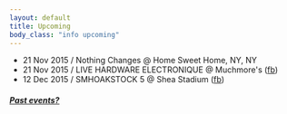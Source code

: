 ```yaml
---
layout: default
title: Upcoming 
body_class: "info upcoming"
---
```

<ul class="classed root">
  <li class="music">21 Nov 2015 / Nothing Changes @ Home Sweet Home, NY, NY</li>
  <li class="music">21 Nov 2015 / LIVE HARDWARE ELECTRONIQUE @ Muchmore's (<a href="https://www.facebook.com/events/1510166692615439/">fb</a>)</li>
  <li class="music">12 Dec 2015 / SMHOAKSTOCK 5 @ Shea Stadium (<a href="https://www.facebook.com/events/874688785956908/">fb</a>)</li>
</ul>

<h5><a href="chronology.html">Past events?</a></h5>
